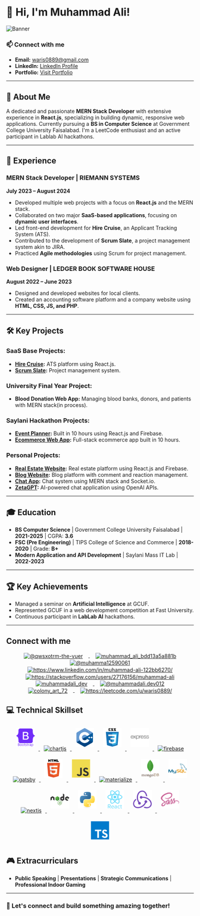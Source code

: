 # 👋 Hi, I'm Muhammad Ali!

![Banner](https://media.licdn.com/dms/image/v2/D4D16AQEhnYBTv35PKQ/profile-displaybackgroundimage-shrink_350_1400/profile-displaybackgroundimage-shrink_350_1400/0/1724691670431?e=1730937600&v=beta&t=DTT3tvErBb2lN76OWDuAR1WTESdKz4dCpts2pTP609U)

### 📫 Connect with me
- **Email:** [waris0889@gmail.com](mailto:waris0889@gmail.com)
- **LinkedIn:** [LinkedIn Profile](https://www.linkedin.com/in/muhammad-ali-122bb6270/)
- **Portfolio:** [Visit Portfolio](https://muhammadali012.vercel.app/)

---

## 🚀 About Me
A dedicated and passionate **MERN Stack Developer** with extensive experience in **React.js**, specializing in building dynamic, responsive web applications. Currently pursuing a **BS in Computer Science** at Government College University Faisalabad. I'm a LeetCode enthusiast and an active participant in Lablab AI hackathons.

---

## 💼 Experience

### MERN Stack Developer | RIEMANN SYSTEMS
**July 2023 – August 2024**
- Developed multiple web projects with a focus on **React.js** and the MERN stack.
- Collaborated on two major **SaaS-based applications**, focusing on **dynamic user interfaces**.
- Led front-end development for **Hire Cruise**, an Applicant Tracking System (ATS).
- Contributed to the development of **Scrum Slate**, a project management system akin to JIRA.
- Practiced **Agile methodologies** using Scrum for project management.

### Web Designer | LEDGER BOOK SOFTWARE HOUSE
**August 2022 – June 2023**
- Designed and developed websites for local clients.
- Created an accounting software platform and a company website using **HTML, CSS, JS, and PHP**.

---

## 🛠 Key Projects

### SaaS Base Projects:
- **[Hire Cruise](https://hirecruise.us/):** ATS platform using React.js.
- **[Scrum Slate](https://scrumslate.com/):** Project management system.

### University Final Year Project:
- **Blood Donation Web App:** Managing blood banks, donors, and patients with MERN stack(in process).

### Saylani Hackathon Projects:
- **[Event Planner](https://plan-event-with-ali.netlify.app/):** Built in 10 hours using React.js and Firebase.
- **[Ecommerce Web App](https://bitbucket.org/arshali/ecomercesaylanifinalhakaton/src/master/):** Full-stack ecommerce app built in 10 hours.

### Personal Projects:
- **[Real Estate Website](https://bitbucket.org/arshali/real-estate-website-with-react-firebase/src/master/):** Real estate platform using React.js and Firebase.
- **[Blog Website](https://bitbucket.org/arshali/blog-website-with-react-firebase/src/master/):** Blog platform with comment and reaction management.
- **[Chat App](https://bitbucket.org/arshali/front-end-section-chatapp-with-mern-and-websockets/src/master/):** Chat system using MERN stack and Socket.io.
- **[ZetaGPT](https://bitbucket.org/arshali/fake-chatgpt/src/master/):** AI-powered chat application using OpenAI APIs.

---

## 🎓 Education

- **BS Computer Science** | Government College University Faisalabad | **2021-2025** | CGPA: **3.6**
- **FSC (Pre Engineering)** | TIPS College of Science and Commerce | **2018-2020** | Grade: **B+**
- **Modern Application and API Development** | Saylani Mass IT Lab | **2022-2023**

---

## 🏆 Key Achievements

- Managed a seminar on **Artificial Intelligence** at GCUF.
- Represented GCUF in a web development competition at Fast University.
- Continuous participant in **LabLab AI** hackathons.

---
## Connect with me

<p align="center">
  <a href="https://codepen.io/@qwsxotrm-the-vuer" target="blank">
    <img align="center" src="https://raw.githubusercontent.com/rahuldkjain/github-profile-readme-generator/master/src/images/icons/Social/codepen.svg" alt="@qwsxotrm-the-vuer" height="40" width="40" style="margin: 0 15px;" />
  </a>
  <a href="https://dev.to/muhammad_ali_bdd13a5a881b" target="blank">
    <img align="center" src="https://raw.githubusercontent.com/rahuldkjain/github-profile-readme-generator/master/src/images/icons/Social/devto.svg" alt="muhammad_ali_bdd13a5a881b" height="40" width="40" style="margin: 0 15px;" />
  </a>
  <a href="https://twitter.com/@muhamma12590061" target="blank">
    <img align="center" src="https://raw.githubusercontent.com/rahuldkjain/github-profile-readme-generator/master/src/images/icons/Social/twitter.svg" alt="@muhamma12590061" height="40" width="40" style="margin: 0 15px;" />
  </a>
  <a href="https://linkedin.com/in/https://www.linkedin.com/in/muhammad-ali-122bb6270/" target="blank">
    <img align="center" src="https://raw.githubusercontent.com/rahuldkjain/github-profile-readme-generator/master/src/images/icons/Social/linked-in-alt.svg" alt="https://www.linkedin.com/in/muhammad-ali-122bb6270/" height="40" width="40" style="margin: 0 15px;" />
  </a>
  <a href="https://stackoverflow.com/users/https://stackoverflow.com/users/27176156/muhammad-ali" target="blank">
    <img align="center" src="https://raw.githubusercontent.com/rahuldkjain/github-profile-readme-generator/master/src/images/icons/Social/stack-overflow.svg" alt="https://stackoverflow.com/users/27176156/muhammad-ali" height="40" width="40" style="margin: 0 15px;" />
  </a>
  <a href="https://codesandbox.com/muhammadali_dev" target="blank">
    <img align="center" src="https://raw.githubusercontent.com/rahuldkjain/github-profile-readme-generator/master/src/images/icons/Social/codesandbox.svg" alt="muhammadali_dev" height="40" width="40" style="margin: 0 15px;" />
  </a>
  <a href="https://medium.com/@muhammadali.dev012" target="blank">
    <img align="center" src="https://raw.githubusercontent.com/rahuldkjain/github-profile-readme-generator/master/src/images/icons/Social/medium.svg" alt="@muhammadali.dev012" height="40" width="40" style="margin: 0 15px;" />
  </a>
  <a href="https://www.codechef.com/users/colony_art_72" target="blank">
    <img align="center" src="https://cdn.jsdelivr.net/npm/simple-icons@3.1.0/icons/codechef.svg" alt="colony_art_72" height="40" width="40" style="margin: 0 15px;" />
  </a>
  <a href="https://www.leetcode.com/https://leetcode.com/u/waris0889/" target="blank">
    <img align="center" src="https://raw.githubusercontent.com/rahuldkjain/github-profile-readme-generator/master/src/images/icons/Social/leet-code.svg" alt="https://leetcode.com/u/waris0889/" height="40" width="40" style="margin: 0 15px;" />
  </a>
</p>

## 💻 Technical Skillset

<p align="center"> 
  <a href="https://getbootstrap.com" target="_blank" rel="noreferrer"> 
    <img src="https://raw.githubusercontent.com/devicons/devicon/master/icons/bootstrap/bootstrap-plain-wordmark.svg" alt="bootstrap" width="50" height="50" style="margin: 10px;"/> 
  </a> 
  <a href="https://www.chartjs.org" target="_blank" rel="noreferrer"> 
    <img src="https://www.chartjs.org/media/logo-title.svg" alt="chartjs" width="50" height="50" style="margin: 10px;"/> 
  </a> 
  <a href="https://www.w3schools.com/cpp/" target="_blank" rel="noreferrer"> 
    <img src="https://raw.githubusercontent.com/devicons/devicon/master/icons/cplusplus/cplusplus-original.svg" alt="cplusplus" width="50" height="50" style="margin: 10px;"/> 
  </a> 
  <a href="https://www.w3schools.com/css/" target="_blank" rel="noreferrer"> 
    <img src="https://raw.githubusercontent.com/devicons/devicon/master/icons/css3/css3-original-wordmark.svg" alt="css3" width="50" height="50" style="margin: 10px;"/> 
  </a> 
  <a href="https://expressjs.com" target="_blank" rel="noreferrer"> 
    <img src="https://raw.githubusercontent.com/devicons/devicon/master/icons/express/express-original-wordmark.svg" alt="express" width="50" height="50" style="margin: 10px;"/> 
  </a> 
  <a href="https://firebase.google.com/" target="_blank" rel="noreferrer"> 
    <img src="https://www.vectorlogo.zone/logos/firebase/firebase-icon.svg" alt="firebase" width="50" height="50" style="margin: 10px;"/> 
  </a> 
  <a href="https://www.gatsbyjs.com/" target="_blank" rel="noreferrer"> 
    <img src="https://www.vectorlogo.zone/logos/gatsbyjs/gatsbyjs-icon.svg" alt="gatsby" width="50" height="50" style="margin: 10px;"/> 
  </a> 
  <a href="https://www.w3.org/html/" target="_blank" rel="noreferrer"> 
    <img src="https://raw.githubusercontent.com/devicons/devicon/master/icons/html5/html5-original-wordmark.svg" alt="html5" width="50" height="50" style="margin: 10px;"/> 
  </a> 
  <a href="https://developer.mozilla.org/en-US/docs/Web/JavaScript" target="_blank" rel="noreferrer"> 
    <img src="https://raw.githubusercontent.com/devicons/devicon/master/icons/javascript/javascript-original.svg" alt="javascript" width="50" height="50" style="margin: 10px;"/> 
  </a> 
  <a href="https://materializecss.com/" target="_blank" rel="noreferrer"> 
    <img src="https://raw.githubusercontent.com/prplx/svg-logos/5585531d45d294869c4eaab4d7cf2e9c167710a9/svg/materialize.svg" alt="materialize" width="50" height="50" style="margin: 10px;"/> 
  </a> 
  <a href="https://www.mongodb.com/" target="_blank" rel="noreferrer"> 
    <img src="https://raw.githubusercontent.com/devicons/devicon/master/icons/mongodb/mongodb-original-wordmark.svg" alt="mongodb" width="50" height="50" style="margin: 10px;"/> 
  </a> 
  <a href="https://www.mysql.com/" target="_blank" rel="noreferrer"> 
    <img src="https://raw.githubusercontent.com/devicons/devicon/master/icons/mysql/mysql-original-wordmark.svg" alt="mysql" width="50" height="50" style="margin: 10px;"/> 
  </a> 
  <a href="https://nextjs.org/" target="_blank" rel="noreferrer"> 
    <img src="https://cdn.worldvectorlogo.com/logos/nextjs-2.svg" alt="nextjs" width="50" height="50" style="margin: 10px;"/> 
  </a> 
  <a href="https://nodejs.org" target="_blank" rel="noreferrer"> 
    <img src="https://raw.githubusercontent.com/devicons/devicon/master/icons/nodejs/nodejs-original-wordmark.svg" alt="nodejs" width="50" height="50" style="margin: 10px;"/> 
  </a> 
  <a href="https://www.python.org" target="_blank" rel="noreferrer"> 
    <img src="https://raw.githubusercontent.com/devicons/devicon/master/icons/python/python-original.svg" alt="python" width="50" height="50" style="margin: 10px;"/> 
  </a> 
  <a href="https://reactjs.org/" target="_blank" rel="noreferrer"> 
    <img src="https://raw.githubusercontent.com/devicons/devicon/master/icons/react/react-original-wordmark.svg" alt="react" width="50" height="50" style="margin: 10px;"/> 
  </a> 
  <a href="https://redux.js.org" target="_blank" rel="noreferrer"> 
    <img src="https://raw.githubusercontent.com/devicons/devicon/master/icons/redux/redux-original.svg" alt="redux" width="50" height="50" style="margin: 10px;"/> 
  </a> 
  <a href="https://sass-lang.com" target="_blank" rel="noreferrer"> 
    <img src="https://raw.githubusercontent.com/devicons/devicon/master/icons/sass/sass-original.svg" alt="sass" width="50" height="50" style="margin: 10px;"/> 
  </a> 
  <a href="https://www.typescriptlang.org/" target="_blank" rel="noreferrer"> 
    <img src="https://raw.githubusercontent.com/devicons/devicon/master/icons/typescript/typescript-original.svg" alt="typescript" width="50" height="50" style="margin: 10px;"/> 
  </a> 
</p>



## 🎮 Extracurriculars

- **Public Speaking** | **Presentations** | **Strategic Communications** | **Professional Indoor Gaming**
---

### 🌟 Let's connect and build something amazing together!
